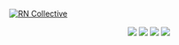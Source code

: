 <a href="https://rndevs.online">![RN Collective](https://i.imgur.com/FdgTFli.png)</a>
<p align="center">
<a href="https://steamcommunity.com/groups/rndevs"><img align="center" src="https://img.shields.io/badge/Steam-2a475e?style=for-the-badge&logo=steam"/></a>
<a href="https://t.me/rndevs"><img align="center" src="https://img.shields.io/badge/telegram-2AABEE?style=for-the-badge&logo=telegram"/></a>
<a href="https://discord.gg/4MBuAKJGYR"><img align="center" src="https://img.shields.io/badge/Discord-%237289da?style=for-the-badge&logo=discord&logoColor=white"/></a>
<a href="https://www.moddb.com/company/rndevs"><img align="center" src="https://img.shields.io/badge/ModDB-cc0000?style=for-the-badge&logo=Databricks&logoColor=white"/></a>
</p>
